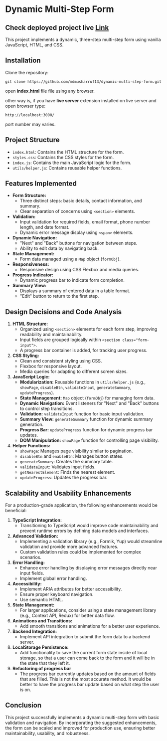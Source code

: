 # Dynamic Multi-Step Form

## Check deployed project live [Link]()

This project implements a dynamic, three-step multi-step form using vanilla JavaScript, HTML, and CSS.

## Installation

Clone the repository:

```
git clone https://github.com/mdmusharruf13/dynamic-multi-step-form.git
```

open **index.html** file file using any browser.

other way is, if you have **live server** extension installed on live server and open browser type:

```
http://localhost:3000/
```

port number may varies.

## Project Structure

- `index.html`: Contains the HTML structure for the form.
- `styles.css`: Contains the CSS styles for the form.
- `index.js`: Contains the main JavaScript logic for the form.
- `utils/helper.js`: Contains reusable helper functions.

## Features Implemented

- **Form Structure:**
  - Three distinct steps: basic details, contact information, and summary.
  - Clear separation of concerns using `<section>` elements.
- **Validation:**
  - Input validation for required fields, email format, phone number length, and date format.
  - Dynamic error message display using `<span>` elements.
- **Dynamic Navigation:**
  - "Next" and "Back" buttons for navigation between steps.
  - Ability to edit data by navigating back.
- **State Management:**
  - Form data managed using a `Map` object (`formObj`).
- **Responsiveness:**
  - Responsive design using CSS Flexbox and media queries.
- **Progress Indicator:**
  - Dynamic progress bar to indicate form completion.
- **Summary View:**
  - Displays a summary of entered data in a table format.
  - "Edit" button to return to the first step.

## Design Decisions and Code Analysis

1.  **HTML Structure:**
    - Organized using `<section>` elements for each form step, improving readability and maintainability.
    - Input fields are grouped logically within `<section class="form-input">`.
    - A progress bar container is added, for tracking user progress.
2.  **CSS Styling:**
    - Clean and consistent styling using CSS.
    - Flexbox for responsive layout.
    - Media queries for adapting to different screen sizes.
3.  **JavaScript Logic:**
    - **Modularization:** Reusable functions in `utils/helper.js` (e.g., `showPage`, `disableBtn`, `validateInput`, `generateSummary`, `updateProgress`).
    - **State Management:** `Map` object (`formObj`) for managing form data.
    - **Dynamic Navigation:** Event listeners for "Next" and "Back" buttons to control step transitions.
    - **Validation:** `validateInput` function for basic input validation.
    - **Summary View:** `generateSummary` function for dynamic summary generation.
    - **Progress Bar:** `updateProgress` function for dynamic progress bar updates.
    - **DOM Manipulation:** `showPage` function for controlling page visibility.
4.  **Helper Functions:**
    - `showPage`: Manages page visibility similar to pagination.
    - `disableBtn` and `enableBtn`: Manages button states.
    - `generateSummary`: Creates the summary table.
    - `validateInput`: Validates input fields.
    - `getNearestElement`: Finds the nearest element.
    - `updateProgress`: Updates the progress bar.

## Scalability and Usability Enhancements

For a production-grade application, the following enhancements would be beneficial:

1.  **TypeScript Integration:**
    - Transitioning to TypeScript would improve code maintainability and prevent runtime errors by defining data models and interfaces.
2.  **Advanced Validation:**
    - Implementing a validation library (e.g., Formik, Yup) would streamline validation and provide more advanced features.
    - Custom validation rules could be implemented for complex scenarios.
3.  **Error Handling:**
    - Enhance error handling by displaying error messages directly near input fields.
    - Implement global error handling.
4.  **Accessibility:**
    - Implement ARIA attributes for better accessibility.
    - Ensure proper keyboard navigation.
    - Use semantic HTML.
5.  **State Management:**
    - For larger applications, consider using a state management library (e.g., Context API, Redux) for better data flow.
6.  **Animations and Transitions:**
    - Add smooth transitions and animations for a better user experience.
7.  **Backend Integration:**
    - Implement API integration to submit the form data to a backend server.
8.  **LocalStorage Persistence:**
    - Add functionality to save the current form state inside of local storage, so that a user can come back to the form and it will be in the state that they left it.
9.  **Refactoring of progress bar**
    - The progress bar currently updates based on the amount of fields that are filled. This is not the most accurate method. It would be better to have the progress bar update based on what step the user is on.

## Conclusion

This project successfully implements a dynamic multi-step form with basic validation and navigation. By incorporating the suggested enhancements, the form can be scaled and improved for production use, ensuring better maintainability, usability, and robustness.
